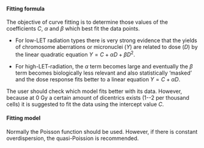 #### Fitting formula

The objective of curve fitting is to determine those values of the coefficients $C$, $\alpha$ and $\beta$ which best fit the data points.

- For low-LET radiation types there is very strong evidence that the yields of chromosome aberrations or micronuclei ($Y$) are related to dose ($D$) by the linear quadratic equation $Y = C + \alpha D + \beta D^{2}$. 

- For high-LET-radiation, the $\alpha$ term becomes large and eventually the $\beta$ term becomes biologically less relevant and also statistically ‘masked’ and the dose response fits better to a linear equation $Y = C + \alpha D$.

The user should check which model fits better with its data. However, because at 0 Gy a certain amount of dicentrics exists (1--2 per thousand cells) it is suggested to fit the data using the intercept value $C$.

#### Fitting model

Normally the Poisson function should be used. However, if there is constant overdispersion, the quasi-Poission is recommended.
